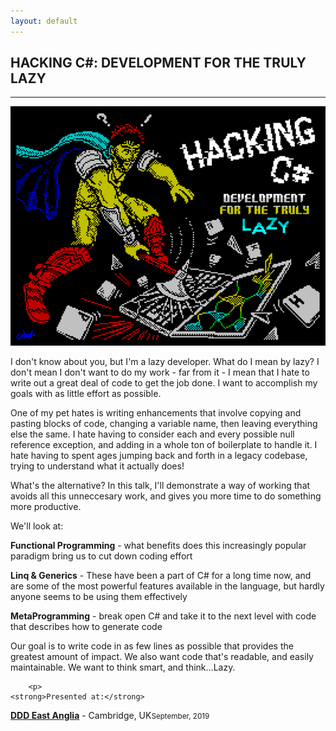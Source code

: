 ```yaml
---
layout: default
---
```


<div class="pagepanel down_arrow white">
  <div class="center">
    <h2>HACKING C#: DEVELOPMENT FOR THE TRULY LAZY</h2>
    <hr>
		<img src="/Content/img/hacking-csharp-large.png">
		
<p>I don't know about you, but I'm a lazy developer. What do I mean by lazy? I don't mean I don't want to do my work - far from it - I mean that I hate to write out a great deal of code to get the job done. I want to accomplish my goals with as little effort as possible.</p>

<p>One of my pet hates is writing enhancements that involve copying and pasting blocks of code, changing a variable name, then leaving everything else the same. I hate having to consider each and every possible null reference exception, and adding in a whole ton of boilerplate to handle it. I hate having to spent ages jumping back and forth in a legacy codebase, trying to understand what it actually does!</p>

<p>What's the alternative? In this talk, I'll demonstrate a way of working that avoids all this unneccesary work, and gives you more time to do something more productive.</p>

<p>We'll look at:</p>
<p><strong>Functional Programming</strong> - what benefits does this increasingly popular paradigm bring us to cut down coding effort</p>
<p><strong>Linq & Generics</strong> - These have been a part of C# for a long time now, and are some of the most powerful features available in the language, but hardly anyone seems to be using them effectively</p>
<p><strong>MetaProgramming</strong> - break open C# and take it to the next level with code that describes how to generate code</p>

<p>Our goal is to write code in as few lines as possible that provides the greatest amount of impact. We also want code that's readable, and easily maintainable. We want to think smart, and think...Lazy.</p>
		
		<p>
	<strong>Presented at:</strong>
</p>

<p><strong><a href="https://www.dddeastanglia.com/">DDD East Anglia</a></strong> - Cambridge, UK<small>September, 2019</small></p>

		
  </div>
</div>